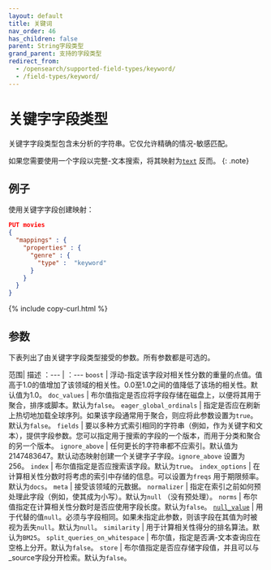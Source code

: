 ```yaml
---
layout: default
title: 关键词
nav_order: 46
has_children: false
parent: String字段类型
grand_parent: 支持的字段类型
redirect_from:
  - /opensearch/supported-field-types/keyword/
  - /field-types/keyword/
---
```


# 关键字字段类型

关键字字段类型包含未分析的字符串。它仅允许精确的情况-敏感匹配。

如果您需要使用一个字段以完整-文本搜索，将其映射为[`text`]({{site.url}}{{site.baseurl}}/opensearch/supported-field-types/text/) 反而。
{: .note}

## 例子

使用关键字字段创建映射：

```json
PUT movies
{
  "mappings" : {
    "properties" : {
      "genre" : {
        "type" :  "keyword"
      }
    }
  }
}
```
{% include copy-curl.html %}

## 参数

下表列出了由关键字字段类型接受的参数。所有参数都是可选的。

范围| 描述
：--- | ：--- 
`boost` | 浮动-指定该字段对相关性分数的重量的点值。值高于1.0的值增加了该领域的相关性。0.0至1.0之间的值降低了该场的相关性。默认值为1.0。
`doc_values` | 布尔值指定是否应将字段存储在磁盘上，以便将其用于聚合，排序或脚本。默认为`false`。
`eager_global_ordinals` | 指定是否应在刷新上热切地加载全球序列。如果该字段通常用于聚合，则应将此参数设置为`true`。默认为`false`。
`fields` | 要以多种方式索引相同的字符串（例如，作为关键字和文本），提供字段参数。您可以指定用于搜索的字段的一个版本，而用于分类和聚合的另一个版本。
`ignore_above` | 任何更长的字符串都不应索引。默认值为2147483647。默认动态映射创建一个关键字子字段。`ignore_above` 设置为256。
`index` | 布尔值指定是否应搜索该字段。默认为`true`。
`index_options` | 在计算相关性分数时将考虑的索引中存储的信息。可以设置为`freqs` 用于期限频率。默认为`docs`。
`meta` | 接受该领域的元数据。
`normalizer` | 指定在索引之前如何预处理此字段（例如，使其成为小写）。默认为`null` （没有预处理）。
`norms` | 布尔值指定在计算相关性分数时是否应使用字段长度。默认为`false`。
[`null_value`]({{site.url}}{{site.baseurl}}/opensearch/supported-field-types/index#null-value) | 用于代替的值`null`。必须与字段相同。如果未指定此参数，则该字段在其值为时被视为丢失`null`。默认为`null`。
`similarity` | 用于计算相关性得分的排名算法。默认为`BM25`。
`split_queries_on_whitespace` | 布尔值，指定是否满-文本查询应在空格上分开。默认为`false`。
`store` | 布尔值指定是否应存储字段值，并且可以与_source字段分开检索。默认为`false`。

